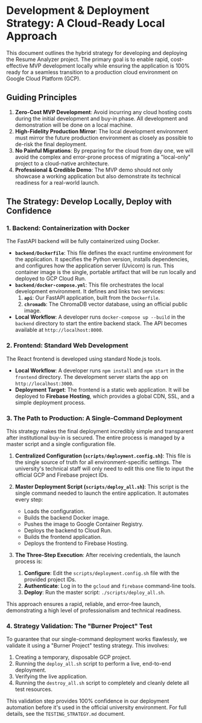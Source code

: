 # Development & Deployment Strategy: A Cloud-Ready Local Approach

This document outlines the hybrid strategy for developing and deploying the Resume Analyzer project. The primary goal is to enable rapid, cost-effective MVP development locally while ensuring the application is 100% ready for a seamless transition to a production cloud environment on Google Cloud Platform (GCP).

## Guiding Principles

1.  **Zero-Cost MVP Development**: Avoid incurring any cloud hosting costs during the initial development and buy-in phase. All development and demonstration will be done on a local machine.
2.  **High-Fidelity Production Mirror**: The local development environment must mirror the future production environment as closely as possible to de-risk the final deployment.
3.  **No Painful Migrations**: By preparing for the cloud from day one, we will avoid the complex and error-prone process of migrating a "local-only" project to a cloud-native architecture.
4.  **Professional & Credible Demo**: The MVP demo should not only showcase a working application but also demonstrate its technical readiness for a real-world launch.

## The Strategy: Develop Locally, Deploy with Confidence

### 1. Backend: Containerization with Docker

The FastAPI backend will be fully containerized using Docker.

-   **`backend/Dockerfile`**: This file defines the exact runtime environment for the application. It specifies the Python version, installs dependencies, and configures how the application server (Uvicorn) is run. This container image is the single, portable artifact that will be run locally and deployed to GCP Cloud Run.
-   **`backend/docker-compose.yml`**: This file orchestrates the local development environment. It defines and links two services:
    1.  **`api`**: Our FastAPI application, built from the `Dockerfile`.
    2.  **`chromadb`**: The ChromaDB vector database, using an official public image.
-   **Local Workflow**: A developer runs `docker-compose up --build` in the `backend` directory to start the entire backend stack. The API becomes available at `http://localhost:8000`.

### 2. Frontend: Standard Web Development

The React frontend is developed using standard Node.js tools.

-   **Local Workflow**: A developer runs `npm install` and `npm start` in the `frontend` directory. The development server starts the app on `http://localhost:3000`.
-   **Deployment Target**: The frontend is a static web application. It will be deployed to **Firebase Hosting**, which provides a global CDN, SSL, and a simple deployment process.

### 3. The Path to Production: A Single-Command Deployment

This strategy makes the final deployment incredibly simple and transparent after institutional buy-in is secured. The entire process is managed by a master script and a single configuration file.

1.  **Centralized Configuration (`scripts/deployment.config.sh`)**: This file is the single source of truth for all environment-specific settings. The university's technical staff will only need to edit this one file to input the official GCP and Firebase project IDs.

2.  **Master Deployment Script (`scripts/deploy_all.sh`)**: This script is the single command needed to launch the entire application. It automates every step:
    *   Loads the configuration.
    *   Builds the backend Docker image.
    *   Pushes the image to Google Container Registry.
    *   Deploys the backend to Cloud Run.
    *   Builds the frontend application.
    *   Deploys the frontend to Firebase Hosting.

3.  **The Three-Step Execution**: After receiving credentials, the launch process is:
    1.  **Configure**: Edit the `scripts/deployment.config.sh` file with the provided project IDs.
    2.  **Authenticate**: Log in to the `gcloud` and `firebase` command-line tools.
    3.  **Deploy**: Run the master script: `./scripts/deploy_all.sh`.

This approach ensures a rapid, reliable, and error-free launch, demonstrating a high level of professionalism and technical readiness.

### 4. Strategy Validation: The "Burner Project" Test

To guarantee that our single-command deployment works flawlessly, we validate it using a "Burner Project" testing strategy. This involves:
1.  Creating a temporary, disposable GCP project.
2.  Running the `deploy_all.sh` script to perform a live, end-to-end deployment.
3.  Verifying the live application.
4.  Running the `destroy_all.sh` script to completely and cleanly delete all test resources.

This validation step provides 100% confidence in our deployment automation before it's used in the official university environment. For full details, see the `TESTING_STRATEGY.md` document.

